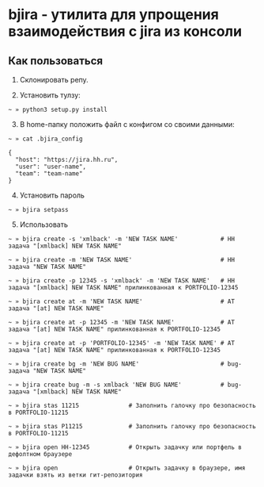 
# bjira - утилита для упрощения взаимодействия с jira из консоли

## Как пользоваться

1. Склонировать репу.

2. Установить тулзу:

```shell script
~ » python3 setup.py install
```

3. В home-папку положить файл с конфигом со своими данными:

```shell script
~ » cat .bjira_config
```

```json5
{
  "host": "https://jira.hh.ru",
  "user": "user-name",
  "team": "team-name"
}
```

4. Установить пароль

```shell script
~ » bjira setpass
```

5. Использовать

```shell script
~ » bjira create -s 'xmlback' -m 'NEW TASK NAME'            # HH задача "[xmlback] NEW TASK NAME"

~ » bjira create -m 'NEW TASK NAME'                         # HH задача "NEW TASK NAME"

~ » bjira create -p 12345 -s 'xmlback' -m 'NEW TASK NAME'   # HH задача "[xmlback] NEW TASK NAME" прилинкованная к PORTFOLIO-12345

~ » bjira create at -m 'NEW TASK NAME'                      # AT задача "[at] NEW TASK NAME"

~ » bjira create at -p 12345 -m 'NEW TASK NAME'             # AT задача "[at] NEW TASK NAME" прилинкованная к PORTFOLIO-12345

~ » bjira create at -p 'PORTFOLIO-12345' -m 'NEW TASK NAME' # AT задача "[at] NEW TASK NAME" прилинкованная к PORTFOLIO-12345

~ » bjira create bg -m 'NEW BUG NAME'                       # bug-задача "NEW TASK NAME"

~ » bjira create bug -m -s xmlback 'NEW BUG NAME'           # bug-задача "[xmlback] NEW TASK NAME"

~ » bjira stas 11215              # Заполнить галочку про безопасность в PORTFOLIO-11215

~ » bjira stas P11215             # Заполнить галочку про безопасность в PORTFOLIO-11215

~ » bjira open HH-12345           # Открыть задачку или портфель в дефолтном браузере

~ » bjira open                    # Открыть задачку в браузере, имя задачки взять из ветки гит-репозитория
```
